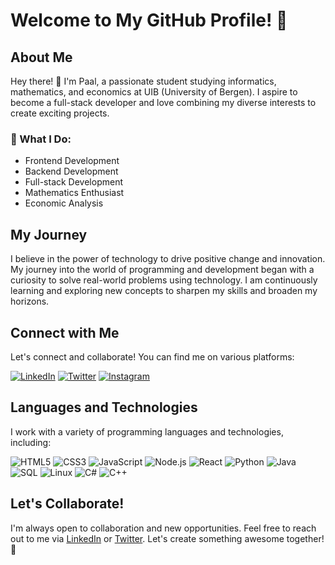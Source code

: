 # Welcome to My GitHub Profile! 🚀

## About Me

Hey there! 👋 I'm Paal, a passionate student studying informatics, mathematics, and economics at UIB (University of Bergen). I aspire to become a full-stack developer and love combining my diverse interests to create exciting projects.

### 🌟 What I Do:
- Frontend Development
- Backend Development
- Full-stack Development
- Mathematics Enthusiast
- Economic Analysis

## My Journey

I believe in the power of technology to drive positive change and innovation. My journey into the world of programming and development began with a curiosity to solve real-world problems using technology. I am continuously learning and exploring new concepts to sharpen my skills and broaden my horizons.

## Connect with Me

Let's connect and collaborate! You can find me on various platforms:

[![LinkedIn](https://img.shields.io/badge/LinkedIn-Connect-blue?logo=linkedin&style=for-the-badge)](https://www.linkedin.com/in/your-linkedin-profile/)
[![Twitter](https://img.shields.io/badge/Twitter-Follow-1DA1F2?logo=twitter&style=for-the-badge)](https://twitter.com/your-twitter-handle)
[![Instagram](https://img.shields.io/badge/Instagram-Follow-E4405F?logo=instagram&style=for-the-badge)](https://www.instagram.com/your-instagram-handle/)

## Languages and Technologies

I work with a variety of programming languages and technologies, including:

![HTML5](https://img.shields.io/badge/-HTML5-E34F26?style=for-the-badge&logo=html5&logoColor=ffffff)
![CSS3](https://img.shields.io/badge/-CSS3-1572B6?style=for-the-badge&logo=css3)
![JavaScript](https://img.shields.io/badge/-JavaScript-F7DF1E?style=for-the-badge&logo=javascript&logoColor=000000)
![Node.js](https://img.shields.io/badge/-Node.js-43853D?style=for-the-badge&logo=node.js&logoColor=ffffff)
![React](https://img.shields.io/badge/-React-61DAFB?style=for-the-badge&logo=react&logoColor=ffffff)
![Python](https://img.shields.io/badge/-Python-3776AB?style=for-the-badge&logo=python&logoColor=ffffff)
![Java](https://img.shields.io/badge/-Java-007396?style=for-the-badge&logo=java&logoColor=ffffff)
![SQL](https://img.shields.io/badge/-SQL-4479A1?style=for-the-badge&logo=postgresql&logoColor=ffffff)
![Linux](https://img.shields.io/badge/-Linux-FCC624?style=for-the-badge&logo=linux&logoColor=000000)
![C#](https://img.shields.io/badge/-C%23-239120?style=for-the-badge&logo=c-sharp&logoColor=ffffff)
![C++](https://img.shields.io/badge/-C%2B%2B-00599C?style=for-the-badge&logo=c%2B%2B&logoColor=ffffff)

## Let's Collaborate!

I'm always open to collaboration and new opportunities. Feel free to reach out to me via [LinkedIn](https://www.linkedin.com/in/your-linkedin-profile/) or [Twitter](https://twitter.com/your-twitter-handle). Let's create something awesome together! 🚀
